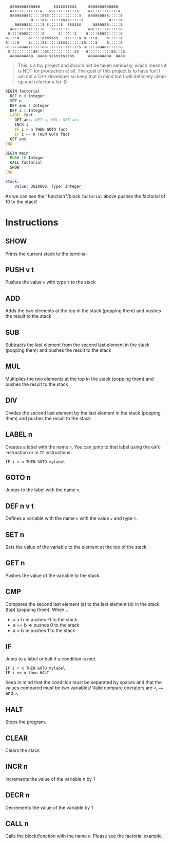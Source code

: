 ```
  aaaaaaaaaaaaa      ssssssssss     aaaaaaaaaaaaa   
  a::::::::::::a   ss::::::::::s    a::::::::::::a  
  aaaaaaaaa:::::ass:::::::::::::s   aaaaaaaaa:::::a 
           a::::as::::::ssss:::::s           a::::a 
    aaaaaaa:::::a s:::::s  ssssss     aaaaaaa:::::a 
  aa::::::::::::a   s::::::s        aa::::::::::::a 
 a::::aaaa::::::a      s::::::s    a::::aaaa::::::a 
a::::a    a:::::assssss   s:::::s a::::a    a:::::a 
a::::a    a:::::as:::::ssss::::::sa::::a    a:::::a 
a:::::aaaa::::::as::::::::::::::s a:::::aaaa::::::a 
 a::::::::::aa:::as:::::::::::ss   a::::::::::aa:::a
  aaaaaaaaaa  aaaa sssssssssss      aaaaaaaaaa  aaaa
```
> This is a toy project and should not be taken seriously, which means it is NOT for production at all. The goal of this project is to have fun!
> I am not a C++ developer so keep that in mind but I will definitely clean up and refactor a lot :D

```asm
BEGIN factorial
  DEF n 0 Integer
  SET n
  DEF ans 1 Integer
  DEF i 1 Integer
  LABEL fact
    GET ans; GET i; MUL; SET ans
    INCR i
    IF i < n THEN GOTO fact
    IF i == n THEN GOTO fact
  GET ans
END

BEGIN main
  PUSH 10 Integer
  CALL factorial
  SHOW
END
```
```asm
Stack:
    Value: 3628800, Type: Integer
```
As we can see the "function"/block `factorial` above pushes the factorial of 10 to the stack!

# Instructions
## SHOW
Prints the current stack to the terminal

## PUSH v t
Pushes the value `v` with type `t` to the stack

## ADD
Adds the two elements at the top in the stack (popping them)
and pushes the result to the stack

## SUB
Subtracts the last element from the second last element in the stack (popping them)
and pushes the result to the stack

## MUL 
Multiplies the two elements at the top in the stack (popping them)
and pushes the result to the stack

## DIV
Divides the second last element by the last element in the stack (popping them)
and pushes the result to the stack

## LABEL n 
Creates a label with the name `n`. You can jump to that
label using the `GOTO` instruction or in `IF` instructions:
```
IF i < n THEN GOTO mylabel
```

## GOTO n
Jumps to the label with the name `n`. 

## DEF n v t
Defines a variable with the name `n` with the value `v` and type `t`.

## SET n
Sets the value of the variable to the element at the top of the stack.

## GET n
Pushes the value of the variable to the stack.

## CMP
Compares the second last element (a) to the last element (b) in the stack (top) (popping them).
When...
  - a < b  => pushes -1 to the stack
  - a == b => pushes  0 to the stack
  - a > b  => pushes  1 to the stack

## IF
Jump to a label or halt if a condition is met.
```
IF i < n THEN GOTO mylabel
IF i == n then HALT
```
Keep in mind that the condition must be separated by spaces and that the values
compared must be two variables! Valid compare operators are `<`, `==` and `>`.

## HALT
Stops the program. 

## CLEAR
Clears the stack

## INCR n
Increments the value of the variable n by 1

## DECR n
Decrements the value of the variable by 1

## CALL n
Calls the block/function with the name `n`. Please see the factorial example.
